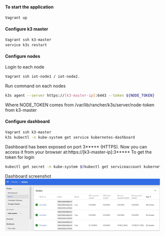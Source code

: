 #### To start the application
```bash
Vagrant up
```
#### Configure k3 master
```bash
Vagrant ssh k3-master
service k3s restart
```
#### Configure nodes
Login to each node 
```bash
Vagrant ssh iot-node1 / iot-node2.
```
Run command on each nodes 
```bash
k3s agent --server https://[k3-master-ip]:6443 --token ${NODE_TOKEN}
```
Where NODE_TOKEN comes from /var/lib/rancher/k3s/server/node-token from k3-master

#### Configure dashboard
```bash
Vagrant ssh k3-master 
k3s kubectl -n kube-system get service kubernetes-dashboard
```
Dashboard has been exposed on port 3***** (HTTPS). Now you can access it from your browser at:https://[k3-master-ip]:3*****
To get the token for login
```bash
kubectl get secret -n kube-system $(kubectl get serviceaccount kubernetes-dashboard -n kube-system -o jsonpath="{.secrets[0].name}") -o jsonpath="{.data.token}" | base64 --decode 
```
Dashboard screenshot
![Screenshot](k8sdashboard.jpg)

